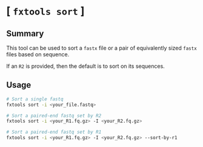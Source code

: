 # [ `fxtools sort` ]

## Summary

This tool can be used to sort a `fastx` file or
a pair of equivalently sized `fastx` files based on
sequence.

If an `R2` is provided, then the default is to sort
on its sequences.

## Usage

``` bash
# Sort a single fastq
fxtools sort -i <your_file.fastq>

# Sort a paired-end fastq set by R2
fxtools sort -i <your_R1.fq.gz> -I <your_R2.fq.gz>

# Sort a paired-end fastq set by R1
fxtools sort -i <your_R1.fq.gz> -I <your_R2.fq.gz> --sort-by-r1
```
